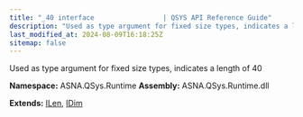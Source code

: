 ```yaml
---
title: "_40 interface                 | QSYS API Reference Guide"
description: "Used as type argument for fixed size types, indicates a length of 40  "
last_modified_at: 2024-08-09T16:18:25Z
sitemap: false
---
```


Used as type argument for fixed size types, indicates a length of 40 

**Namespace:** ASNA.QSys.Runtime
**Assembly:** ASNA.QSys.Runtime.dll

**Extends:** [ILen](/reference/runtime/qsys-runtime/i-len.html), [IDim](/reference/runtime/qsys-runtime/i-dim.html)
<br>
<br>
